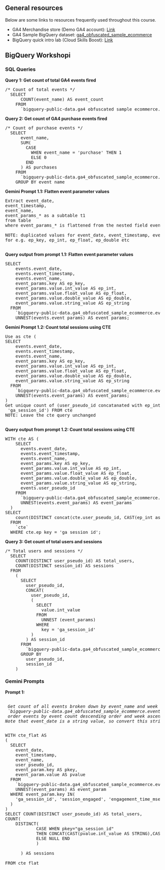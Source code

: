<h2>General resources</h2>
<p>Below are some links to resources frequently used throughout this course.</p>
<ul>
<li>
GA4 Merchandise store (Demo GA4 account): 
<a target="_blank" href="https://analytics.google.com/analytics/web/?utm_source=demoaccount&utm_medium=demoaccount&utm_campaign=demoaccount#/p213025502/reports/intelligenthome">Link</a>
</li>
<li>
GA4 Sample BigQuery dataset: <a target="_blank" href="https://console.cloud.google.com/bigquery?p=bigquery-public-data&d=ga4_obfuscated_sample_ecommerce&t=events_20210131&page=table" >
  ga4_obfuscated_sample_ecommerce
</a>
</li>
<li>
BigQuery quick intro lab (Cloud Skills Boost): <a target="_blank" href="https://www.cloudskillsboost.google/focuses/1145?catalog_rank=%7B%22rank%22%3A10%2C%22num_filters%22%3A0%2C%22has_search%22%3Atrue%7D&parent=catalog&search_id=33376315" >
  Link
</a>

  
</ul>

<h2>BigQuery Workshopi</h2>
<h3>SQL Queries</h3>
<strong>Query 1: Get count of total GA4 events fired </strong>


<pre>
/* Count of total events */
  SELECT
      COUNT(event_name) AS event_count
    FROM
      `bigquery-public-data.ga4_obfuscated_sample_ecommerce.events*`
</pre>

<strong>Query 2: Get count of GA4 purchase events fired </strong>


<pre>
/* Count of purchase events */
  SELECT
      event_name,
      SUM(
        CASE
          WHEN event_name = 'purchase' THEN 1
          ELSE 0
        END
      ) AS purchases
    FROM
      `bigquery-public-data.ga4_obfuscated_sample_ecommerce.events*`
    GROUP BY event_name
</pre>
<strong>Gemini Prompt 1.1: Flatten event parameter values </strong>
<pre>
Extract event_date, 
event_timestamp, 
event_name, 
event_params_* as a subtable t1 
from table
where event_params_* is flattened from the nested field event_params

NOTE: duplicated values for event_date, event_timestamp, event_name are allowed in the rows for t1, also create columns for each event_params nested value 
for e.g. ep_key, ep_int, ep_float, ep_double etc

</pre>
<strong>Query output from prompt 1.1: Flatten event parameter values </strong>
<pre>
SELECT
    events.event_date,
    events.event_timestamp,
    events.event_name,
    event_params.key AS ep_key,
    event_params.value.int_value AS ep_int,
    event_params.value.float_value AS ep_float,
    event_params.value.double_value AS ep_double,
    event_params.value.string_value AS ep_string
  FROM
    `bigquery-public-data.ga4_obfuscated_sample_ecommerce.events_20210106` AS events,
    UNNEST(events.event_params) AS event_params;
</pre>


<strong>Gemini Prompt 1.2: Count total sessions using CTE </strong>
<pre>
Use as cte (
SELECT
    events.event_date,
    events.event_timestamp,
    events.event_name,
    event_params.key AS ep_key,
    event_params.value.int_value AS ep_int,
    event_params.value.float_value AS ep_float,
    event_params.value.double_value AS ep_double,
    event_params.value.string_value AS ep_string
  FROM
    `bigquery-public-data.ga4_obfuscated_sample_ecommerce.events_20210106` AS events,
    UNNEST(events.event_params) AS event_params;
) 
Get unique count of (user_pseudo_id concatanated with ep_int, WHEN ep_key =
 'ga_session_id') FROM cte
NOTE: Leave the cte query unchanged 

</pre>
<strong>Query output from prompt 1.2: Count total sessions using CTE </strong>
<pre>
WITH cte AS (
    SELECT
      events.event_date,
      events.event_timestamp,
      events.event_name,
      event_params.key AS ep_key,
      event_params.value.int_value AS ep_int,
      event_params.value.float_value AS ep_float,
      event_params.value.double_value AS ep_double,
      event_params.value.string_value AS ep_string,
      events.user_pseudo_id
    FROM
      `bigquery-public-data.ga4_obfuscated_sample_ecommerce.events_20210106` AS events,
      UNNEST(events.event_params) AS event_params
  )
SELECT
    count(DISTINCT concat(cte.user_pseudo_id, CAST(ep_int as STRING)))
  FROM
    `cte`
  WHERE cte.ep_key = 'ga_session_id';
</pre>



<strong>Query 3: Get count of total users and sessions  </strong>


<pre>
/* Total users and sessions */
  SELECT
    COUNT(DISTINCT user_pseudo_id) AS total_users,
    COUNT(DISTINCT session_id) AS sessions
  FROM
    (
      SELECT
        user_pseudo_id,
        CONCAT(
          user_pseudo_id,
          (
            SELECT
              value.int_value
            FROM
              UNNEST (event_params)
            WHERE
              key = 'ga_session_id'
          )
        ) AS session_id
      FROM
        `bigquery-public-data.ga4_obfuscated_sample_ecommerce.events*`
      GROUP BY
        user_pseudo_id,
        session_id
    )
</pre>

<h3>Gemini Prompts</h3>
<strong>Prompt 1: </strong>
<pre>
<i>
 Get count of all events broken down by event_name and week (from event_date) from table:
 `bigquery-public-data.ga4_obfuscated_sample_ecommerce.events*`
 order events by event count descending order and week ascending order. 
Note that event_date is a string value, so convert this string to a date format with PARSE_DATE before extracting the week
  </i>
</pre>

<pre>
WITH cte_flat AS
(
  SELECT
    event_date,
    event_timestamp,
    event_name,
    user_pseudo_id,
    event_param.key AS pkey,
    event_param.value AS pvalue
  FROM
    `bigquery-public-data.ga4_obfuscated_sample_ecommerce.events*`,
    UNNEST(event_params) AS event_param
  WHERE event_param.key IN(
    'ga_session_id', 'session_engaged', 'engagement_time_msec', 'ga_session_number'
  )
)
SELECT COUNT(DISTINCT user_pseudo_id) AS total_users,
COUNT(
    DISTINCT(
            CASE WHEN pkey="ga_session_id"
            THEN CONCAT(CAST(pvalue.int_value AS STRING),CAST(user_pseudo_id AS STRING))
            ELSE NULL END 
            )

      ) AS sessions

FROM cte_flat 
</pre>
